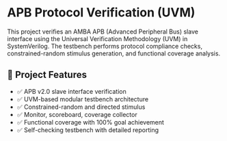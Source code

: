 # APB Protocol Verification (UVM)

This project verifies an AMBA APB (Advanced Peripheral Bus) slave interface using the Universal Verification Methodology (UVM) in SystemVerilog. The testbench performs protocol compliance checks, constrained-random stimulus generation, and functional coverage analysis.

## 📌 Project Features

- ✅ APB v2.0 slave interface verification
- ✅ UVM-based modular testbench architecture
- ✅ Constrained-random and directed stimulus
- ✅ Monitor, scoreboard, coverage collector
- ✅ Functional coverage with 100% goal achievement
- ✅ Self-checking testbench with detailed reporting



